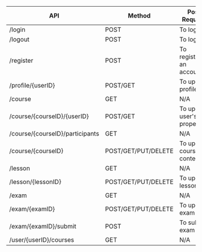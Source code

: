 | API                             | Method              | Post Request                |
|---------------------------------|---------------------|-----------------------------|
| /login                          | POST                | To login                    |
| /logout                         | POST                | To logout                   |
| /register                       | POST                | To register an account      |
| /profile/{userID}               | POST/GET            | To update profile           |
| /course                         | GET                 | N/A                         |
| /course/{courseID}/{userID}     | POST/GET            | To update user's properties |
| /course/{courseID}/participants | GET                 | N/A                         |
| /course/{courseID}              | POST/GET/PUT/DELETE | To update course content    |
| /lesson                         | GET                 | N/A                         |
| /lesson/{lessonID}              | POST/GET/PUT/DELETE | To update lesson            |
| /exam                           | GET                 | N/A                         |
| /exam/{examID}                  | POST/GET/PUT/DELETE | To update exam              |
| /exam/{examID}/submit           | POST                | To submit exam              |
| /user/{userID}/courses          | GET                 | N/A                         |

